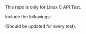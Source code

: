 This repo is only for Linux C API Test.

Include the followings:


(Should be updated for every test). 
